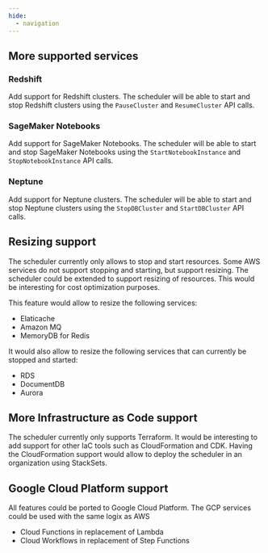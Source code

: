 ```yaml
---
hide:
  - navigation
---
```


## More supported services

### Redshift

Add support for Redshift clusters. The scheduler will be able to start and stop Redshift clusters using the `PauseCluster` and `ResumeCluster` API calls.

### SageMaker Notebooks

Add support for SageMaker Notebooks. The scheduler will be able to start and stop SageMaker Notebooks using the `StartNotebookInstance` and `StopNotebookInstance` API calls.

### Neptune

Add support for Neptune clusters. The scheduler will be able to start and stop Neptune clusters using the `StopDBCluster` and `StartDBCluster` API calls.

## Resizing support

The scheduler currently only allows to stop and start resources. Some AWS services do not support stopping and starting, but support resizing. The scheduler could be extended to support resizing of resources. This would be interesting for cost optimization purposes.

This feature would allow to resize the following services:
* Elaticache
* Amazon MQ
* MemoryDB for Redis

It would also allow to resize the following services that can currently be stopped and started:
* RDS
* DocumentDB
* Aurora

## More Infrastructure as Code support

The scheduler currently only supports Terraform. It would be interesting to add support for other IaC tools such as CloudFormation and CDK.
Having the CloudFormation support would allow to deploy the scheduler in an organization using StackSets.

## Google Cloud Platform support

All features could be ported to Google Cloud Platform. The GCP services could be used with the same logix as AWS
* Cloud Functions in replacement of Lambda
* Cloud Workflows in replacement of Step Functions
